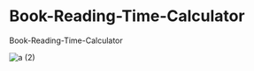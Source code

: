 # Book-Reading-Time-Calculator
Book-Reading-Time-Calculator

![a (2)](https://github.com/ApoBen/Book-Reading-Time-Calculator/assets/135059667/89380646-3383-44e1-9565-a7918194dffd)
